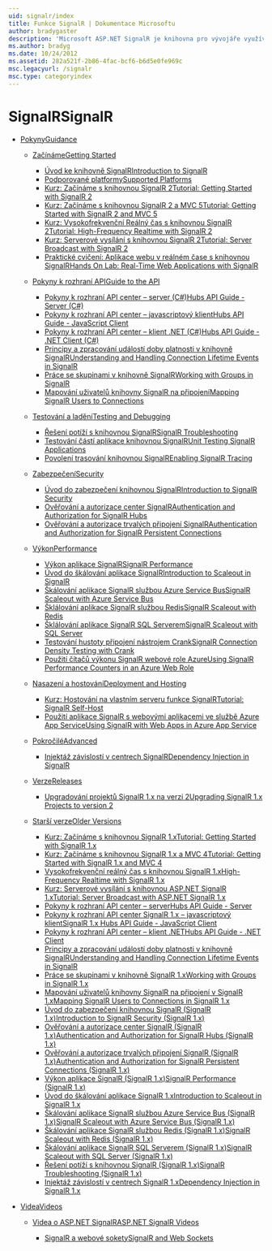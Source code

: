 ```yaml
---
uid: signalr/index
title: Funkce SignalR | Dokumentace Microsoftu
author: bradygaster
description: 'Microsoft ASP.NET SignalR je knihovna pro vývojáře využívající technologii ASP.NET, která zjednodušuje proces přidávání funkce webu v reálném čase do aplikací.'
ms.author: bradyg
ms.date: 10/24/2012
ms.assetid: 282a521f-2b86-4fac-bcf6-b6d5e0fe969c
msc.legacyurl: /signalr
msc.type: categoryindex
---
```

<a name="signalr"></a><span data-ttu-id="8d6a5-103">SignalR</span><span class="sxs-lookup"><span data-stu-id="8d6a5-103">SignalR</span></span>
====================
- [<span data-ttu-id="8d6a5-104">Pokyny</span><span class="sxs-lookup"><span data-stu-id="8d6a5-104">Guidance</span></span>](overview/index.md)

    - [<span data-ttu-id="8d6a5-105">Začínáme</span><span class="sxs-lookup"><span data-stu-id="8d6a5-105">Getting Started</span></span>](overview/getting-started/index.md)

        - [<span data-ttu-id="8d6a5-106">Úvod ke knihovně SignalR</span><span class="sxs-lookup"><span data-stu-id="8d6a5-106">Introduction to SignalR</span></span>](overview/getting-started/introduction-to-signalr.md)
        - [<span data-ttu-id="8d6a5-107">Podporované platformy</span><span class="sxs-lookup"><span data-stu-id="8d6a5-107">Supported Platforms</span></span>](overview/getting-started/supported-platforms.md)
        - [<span data-ttu-id="8d6a5-108">Kurz: Začínáme s knihovnou SignalR 2</span><span class="sxs-lookup"><span data-stu-id="8d6a5-108">Tutorial: Getting Started with SignalR 2</span></span>](overview/getting-started/tutorial-getting-started-with-signalr.md)
        - [<span data-ttu-id="8d6a5-109">Kurz: Začínáme s knihovnou SignalR 2 a MVC 5</span><span class="sxs-lookup"><span data-stu-id="8d6a5-109">Tutorial: Getting Started with SignalR 2 and MVC 5</span></span>](overview/getting-started/tutorial-getting-started-with-signalr-and-mvc.md)
        - [<span data-ttu-id="8d6a5-110">Kurz: Vysokofrekvenční Reálný čas s knihovnou SignalR 2</span><span class="sxs-lookup"><span data-stu-id="8d6a5-110">Tutorial: High-Frequency Realtime with SignalR 2</span></span>](overview/getting-started/tutorial-high-frequency-realtime-with-signalr.md)
        - [<span data-ttu-id="8d6a5-111">Kurz: Serverové vysílání s knihovnou SignalR 2</span><span class="sxs-lookup"><span data-stu-id="8d6a5-111">Tutorial: Server Broadcast with SignalR 2</span></span>](overview/getting-started/tutorial-server-broadcast-with-signalr.md)
        - [<span data-ttu-id="8d6a5-112">Praktické cvičení: Aplikace webu v reálném čase s knihovnou SignalR</span><span class="sxs-lookup"><span data-stu-id="8d6a5-112">Hands On Lab: Real-Time Web Applications with SignalR</span></span>](overview/getting-started/real-time-web-applications-with-signalr.md)
    - [<span data-ttu-id="8d6a5-113">Pokyny k rozhraní API</span><span class="sxs-lookup"><span data-stu-id="8d6a5-113">Guide to the API</span></span>](overview/guide-to-the-api/index.md)

        - [<span data-ttu-id="8d6a5-114">Pokyny k rozhraní API center – server (C#)</span><span class="sxs-lookup"><span data-stu-id="8d6a5-114">Hubs API Guide - Server (C#)</span></span>](overview/guide-to-the-api/hubs-api-guide-server.md)
        - [<span data-ttu-id="8d6a5-115">Pokyny k rozhraní API center – javascriptový klient</span><span class="sxs-lookup"><span data-stu-id="8d6a5-115">Hubs API Guide - JavaScript Client</span></span>](overview/guide-to-the-api/hubs-api-guide-javascript-client.md)
        - [<span data-ttu-id="8d6a5-116">Pokyny k rozhraní API center – klient .NET (C#)</span><span class="sxs-lookup"><span data-stu-id="8d6a5-116">Hubs API Guide - .NET Client (C#)</span></span>](overview/guide-to-the-api/hubs-api-guide-net-client.md)
        - [<span data-ttu-id="8d6a5-117">Principy a zpracování událostí doby platnosti v knihovně SignalR</span><span class="sxs-lookup"><span data-stu-id="8d6a5-117">Understanding and Handling Connection Lifetime Events in SignalR</span></span>](overview/guide-to-the-api/handling-connection-lifetime-events.md)
        - [<span data-ttu-id="8d6a5-118">Práce se skupinami v knihovně SignalR</span><span class="sxs-lookup"><span data-stu-id="8d6a5-118">Working with Groups in SignalR</span></span>](overview/guide-to-the-api/working-with-groups.md)
        - [<span data-ttu-id="8d6a5-119">Mapování uživatelů knihovny SignalR na připojení</span><span class="sxs-lookup"><span data-stu-id="8d6a5-119">Mapping SignalR Users to Connections</span></span>](overview/guide-to-the-api/mapping-users-to-connections.md)
    - [<span data-ttu-id="8d6a5-120">Testování a ladění</span><span class="sxs-lookup"><span data-stu-id="8d6a5-120">Testing and Debugging</span></span>](overview/testing-and-debugging/index.md)

        - [<span data-ttu-id="8d6a5-121">Řešení potíží s knihovnou SignalR</span><span class="sxs-lookup"><span data-stu-id="8d6a5-121">SignalR Troubleshooting</span></span>](overview/testing-and-debugging/troubleshooting.md)
        - [<span data-ttu-id="8d6a5-122">Testování částí aplikace knihovnou SignalR</span><span class="sxs-lookup"><span data-stu-id="8d6a5-122">Unit Testing SignalR Applications</span></span>](overview/testing-and-debugging/unit-testing-signalr-applications.md)
        - [<span data-ttu-id="8d6a5-123">Povolení trasování knihovnou SignalR</span><span class="sxs-lookup"><span data-stu-id="8d6a5-123">Enabling SignalR Tracing</span></span>](overview/testing-and-debugging/enabling-signalr-tracing.md)
    - [<span data-ttu-id="8d6a5-124">Zabezpečení</span><span class="sxs-lookup"><span data-stu-id="8d6a5-124">Security</span></span>](overview/security/index.md)

        - [<span data-ttu-id="8d6a5-125">Úvod do zabezpečení knihovnou SignalR</span><span class="sxs-lookup"><span data-stu-id="8d6a5-125">Introduction to SignalR Security</span></span>](overview/security/introduction-to-security.md)
        - [<span data-ttu-id="8d6a5-126">Ověřování a autorizace center SignalR</span><span class="sxs-lookup"><span data-stu-id="8d6a5-126">Authentication and Authorization for SignalR Hubs</span></span>](overview/security/hub-authorization.md)
        - [<span data-ttu-id="8d6a5-127">Ověřování a autorizace trvalých připojení SignalR</span><span class="sxs-lookup"><span data-stu-id="8d6a5-127">Authentication and Authorization for SignalR Persistent Connections</span></span>](overview/security/persistent-connection-authorization.md)
    - [<span data-ttu-id="8d6a5-128">Výkon</span><span class="sxs-lookup"><span data-stu-id="8d6a5-128">Performance</span></span>](overview/performance/index.md)

        - [<span data-ttu-id="8d6a5-129">Výkon aplikace SignalR</span><span class="sxs-lookup"><span data-stu-id="8d6a5-129">SignalR Performance</span></span>](overview/performance/signalr-performance.md)
        - [<span data-ttu-id="8d6a5-130">Úvod do škálování aplikace SignalR</span><span class="sxs-lookup"><span data-stu-id="8d6a5-130">Introduction to Scaleout in SignalR</span></span>](overview/performance/scaleout-in-signalr.md)
        - [<span data-ttu-id="8d6a5-131">Škálování aplikace SignalR službou Azure Service Bus</span><span class="sxs-lookup"><span data-stu-id="8d6a5-131">SignalR Scaleout with Azure Service Bus</span></span>](overview/performance/scaleout-with-windows-azure-service-bus.md)
        - [<span data-ttu-id="8d6a5-132">Šklálování aplikace SignalR službou Redis</span><span class="sxs-lookup"><span data-stu-id="8d6a5-132">SignalR Scaleout with Redis</span></span>](overview/performance/scaleout-with-redis.md)
        - [<span data-ttu-id="8d6a5-133">Šklálování aplikace SignalR SQL Serverem</span><span class="sxs-lookup"><span data-stu-id="8d6a5-133">SignalR Scaleout with SQL Server</span></span>](overview/performance/scaleout-with-sql-server.md)
        - [<span data-ttu-id="8d6a5-134">Testování hustoty připojení nástrojem Crank</span><span class="sxs-lookup"><span data-stu-id="8d6a5-134">SignalR Connection Density Testing with Crank</span></span>](overview/performance/signalr-connection-density-testing-with-crank.md)
        - [<span data-ttu-id="8d6a5-135">Použití čítačů výkonu SignalR webové role Azure</span><span class="sxs-lookup"><span data-stu-id="8d6a5-135">Using SignalR Performance Counters in an Azure Web Role</span></span>](overview/performance/using-signalr-performance-counters-in-an-azure-web-role.md)
    - [<span data-ttu-id="8d6a5-136">Nasazení a hostování</span><span class="sxs-lookup"><span data-stu-id="8d6a5-136">Deployment and Hosting</span></span>](overview/deployment/index.md)

        - [<span data-ttu-id="8d6a5-137">Kurz: Hostování na vlastním serveru funkce SignalR</span><span class="sxs-lookup"><span data-stu-id="8d6a5-137">Tutorial: SignalR Self-Host</span></span>](overview/deployment/tutorial-signalr-self-host.md)
        - [<span data-ttu-id="8d6a5-138">Použití aplikace SignalR s webovými aplikacemi ve službě Azure App Service</span><span class="sxs-lookup"><span data-stu-id="8d6a5-138">Using SignalR with Web Apps in Azure App Service</span></span>](overview/deployment/using-signalr-with-azure-web-sites.md)
    - [<span data-ttu-id="8d6a5-139">Pokročilé</span><span class="sxs-lookup"><span data-stu-id="8d6a5-139">Advanced</span></span>](overview/advanced/index.md)

        - [<span data-ttu-id="8d6a5-140">Injektáž závislostí v centrech SignalR</span><span class="sxs-lookup"><span data-stu-id="8d6a5-140">Dependency Injection in SignalR</span></span>](overview/advanced/dependency-injection.md)
    - [<span data-ttu-id="8d6a5-141">Verze</span><span class="sxs-lookup"><span data-stu-id="8d6a5-141">Releases</span></span>](overview/releases/index.md)

        - [<span data-ttu-id="8d6a5-142">Upgradování projektů SignalR 1.x na verzi 2</span><span class="sxs-lookup"><span data-stu-id="8d6a5-142">Upgrading SignalR 1.x Projects to version 2</span></span>](overview/releases/upgrading-signalr-1x-projects-to-20.md)
    - [<span data-ttu-id="8d6a5-143">Starší verze</span><span class="sxs-lookup"><span data-stu-id="8d6a5-143">Older Versions</span></span>](overview/older-versions/index.md)

        - [<span data-ttu-id="8d6a5-144">Kurz: Začínáme s knihovnou SignalR 1.x</span><span class="sxs-lookup"><span data-stu-id="8d6a5-144">Tutorial: Getting Started with SignalR 1.x</span></span>](overview/older-versions/tutorial-getting-started-with-signalr.md)
        - [<span data-ttu-id="8d6a5-145">Kurz: Začínáme s knihovnou SignalR 1.x a MVC 4</span><span class="sxs-lookup"><span data-stu-id="8d6a5-145">Tutorial: Getting Started with SignalR 1.x and MVC 4</span></span>](overview/older-versions/tutorial-getting-started-with-signalr-and-mvc-4.md)
        - [<span data-ttu-id="8d6a5-146">Vysokofrekvenční reálný čas s knihovnou SignalR 1.x</span><span class="sxs-lookup"><span data-stu-id="8d6a5-146">High-Frequency Realtime with SignalR 1.x</span></span>](overview/older-versions/tutorial-high-frequency-realtime-with-signalr.md)
        - [<span data-ttu-id="8d6a5-147">Kurz: Serverové vysílání s knihovnou ASP.NET SignalR 1.x</span><span class="sxs-lookup"><span data-stu-id="8d6a5-147">Tutorial: Server Broadcast with ASP.NET SignalR 1.x</span></span>](overview/older-versions/tutorial-server-broadcast-with-aspnet-signalr.md)
        - [<span data-ttu-id="8d6a5-148">Pokyny k rozhraní API center – server</span><span class="sxs-lookup"><span data-stu-id="8d6a5-148">Hubs API Guide - Server</span></span>](overview/older-versions/signalr-1x-hubs-api-guide-server.md)
        - [<span data-ttu-id="8d6a5-149">Pokyny k rozhraní API center SignalR 1.x – javascriptový klient</span><span class="sxs-lookup"><span data-stu-id="8d6a5-149">SignalR 1.x Hubs API Guide - JavaScript Client</span></span>](overview/older-versions/signalr-1x-hubs-api-guide-javascript-client.md)
        - [<span data-ttu-id="8d6a5-150">Pokyny k rozhraní API center – klient .NET</span><span class="sxs-lookup"><span data-stu-id="8d6a5-150">Hubs API Guide - .NET Client</span></span>](overview/older-versions/signalr-1x-hubs-api-guide-net-client.md)
        - [<span data-ttu-id="8d6a5-151">Principy a zpracování událostí doby platnosti v knihovně SignalR</span><span class="sxs-lookup"><span data-stu-id="8d6a5-151">Understanding and Handling Connection Lifetime Events in SignalR</span></span>](overview/older-versions/handling-connection-lifetime-events.md)
        - [<span data-ttu-id="8d6a5-152">Práce se skupinami v knihovně SignalR 1.x</span><span class="sxs-lookup"><span data-stu-id="8d6a5-152">Working with Groups in SignalR 1.x</span></span>](overview/older-versions/working-with-groups.md)
        - [<span data-ttu-id="8d6a5-153">Mapování uživatelů knihovny SignalR na připojení v SignalR 1.x</span><span class="sxs-lookup"><span data-stu-id="8d6a5-153">Mapping SignalR Users to Connections in SignalR 1.x</span></span>](overview/older-versions/mapping-users-to-connections.md)
        - [<span data-ttu-id="8d6a5-154">Úvod do zabezpečení knihovnou SignalR (SignalR 1.x)</span><span class="sxs-lookup"><span data-stu-id="8d6a5-154">Introduction to SignalR Security (SignalR 1.x)</span></span>](overview/older-versions/introduction-to-security.md)
        - [<span data-ttu-id="8d6a5-155">Ověřování a autorizace center SignalR (SignalR 1.x)</span><span class="sxs-lookup"><span data-stu-id="8d6a5-155">Authentication and Authorization for SignalR Hubs (SignalR 1.x)</span></span>](overview/older-versions/hub-authorization.md)
        - [<span data-ttu-id="8d6a5-156">Ověřování a autorizace trvalých připojení SignalR (SignalR 1.x)</span><span class="sxs-lookup"><span data-stu-id="8d6a5-156">Authentication and Authorization for SignalR Persistent Connections (SignalR 1.x)</span></span>](overview/older-versions/persistent-connection-authorization.md)
        - [<span data-ttu-id="8d6a5-157">Výkon aplikace SignalR (SignalR 1.x)</span><span class="sxs-lookup"><span data-stu-id="8d6a5-157">SignalR Performance (SignalR 1.x)</span></span>](overview/older-versions/signalr-performance.md)
        - [<span data-ttu-id="8d6a5-158">Úvod do škálování aplikace SignalR 1.x</span><span class="sxs-lookup"><span data-stu-id="8d6a5-158">Introduction to Scaleout in SignalR 1.x</span></span>](overview/older-versions/scaleout-in-signalr.md)
        - [<span data-ttu-id="8d6a5-159">Škálování aplikace SignalR službou Azure Service Bus (SignalR 1.x)</span><span class="sxs-lookup"><span data-stu-id="8d6a5-159">SignalR Scaleout with Azure Service Bus (SignalR 1.x)</span></span>](overview/older-versions/scaleout-with-windows-azure-service-bus.md)
        - [<span data-ttu-id="8d6a5-160">Škálování aplikace SignalR službou Redis (SignalR 1.x)</span><span class="sxs-lookup"><span data-stu-id="8d6a5-160">SignalR Scaleout with Redis (SignalR 1.x)</span></span>](overview/older-versions/scaleout-with-redis.md)
        - [<span data-ttu-id="8d6a5-161">Škálování aplikace SignalR SQL Serverem (SignalR 1.x)</span><span class="sxs-lookup"><span data-stu-id="8d6a5-161">SignalR Scaleout with SQL Server (SignalR 1.x)</span></span>](overview/older-versions/scaleout-with-sql-server.md)
        - [<span data-ttu-id="8d6a5-162">Řešení potíží s knihovnou SignalR (SignalR 1.x)</span><span class="sxs-lookup"><span data-stu-id="8d6a5-162">SignalR Troubleshooting (SignalR 1.x)</span></span>](overview/older-versions/troubleshooting.md)
        - [<span data-ttu-id="8d6a5-163">Injektáž závislostí v centrech SignalR 1.x</span><span class="sxs-lookup"><span data-stu-id="8d6a5-163">Dependency Injection in SignalR 1.x</span></span>](overview/older-versions/dependency-injection.md)
- [<span data-ttu-id="8d6a5-164">Videa</span><span class="sxs-lookup"><span data-stu-id="8d6a5-164">Videos</span></span>](videos/index.md)

    - [<span data-ttu-id="8d6a5-165">Videa o ASP.NET SignalR</span><span class="sxs-lookup"><span data-stu-id="8d6a5-165">ASP.NET SignalR Videos</span></span>](videos/getting-started/index.md)

        - [<span data-ttu-id="8d6a5-166">SignalR a webové sokety</span><span class="sxs-lookup"><span data-stu-id="8d6a5-166">SignalR and Web Sockets</span></span>](videos/getting-started/signalr-and-web-sockets.md)
